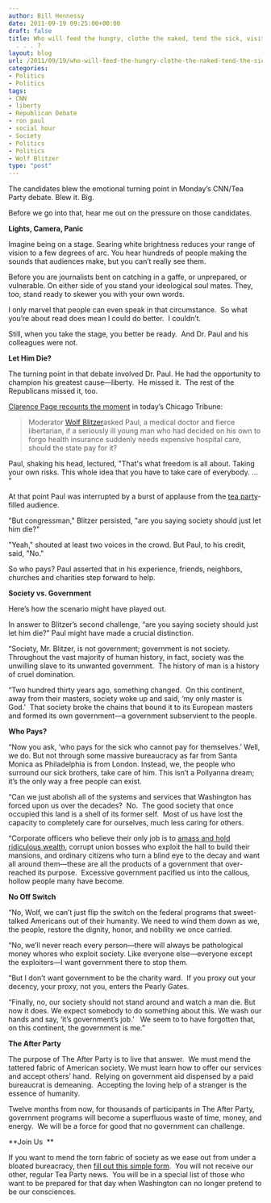 ```yaml
---
author: Bill Hennessy
date: 2011-09-19 09:25:00+00:00
draft: false
title: Who will feed the hungry, clothe the naked, tend the sick, visit the imprisoned
  . . . ?
layout: blog
url: /2011/09/19/who-will-feed-the-hungry-clothe-the-naked-tend-the-sick-visit-the-imprisoned/
categories:
- Politics
- Politics
tags:
- CNN
- liberty
- Republican Debate
- ron paul
- social hour
- Society
- Politics
- Politics
- Wolf Blitzer
type: "post"
---
```


The candidates blew the emotional turning point in Monday’s CNN/Tea Party debate. Blew it. Big.

Before we go into that, hear me out on the pressure on those candidates.

**Lights, Camera, Panic**

Imagine being on a stage. Searing white brightness reduces your range of vision to a few degrees of arc. You hear hundreds of people making the sounds that audiences make, but you can’t really see them.

Before you are journalists bent on catching in a gaffe, or unprepared, or vulnerable. On either side of you stand your ideological soul mates. They, too, stand ready to skewer you with your own words.

I only marvel that people can even speak in that circumstance.  So what you’re about read does mean I could do better.  I couldn’t.

Still, when you take the stage, you better be ready.  And Dr. Paul and his colleagues were not.

**Let Him Die?**

The turning point in that debate involved Dr. Paul. He had the opportunity to champion his greatest cause—liberty.  He missed it.  The rest of the Republicans missed it, too.

[Clarence Page recounts the moment](https://www.chicagotribune.com/news/columnists/ct-oped-0918-page-20110918,0,4993328.column) in today’s Chicago Tribune:



> Moderator [Wolf Blitzer](https://www.chicagotribune.com/topic/arts-culture/mass-media/news-media/wolf-blitzer-PECLB0004418.topic)asked Paul, a medical doctor and fierce libertarian, if a seriously ill young man who had decided on his own to forgo health insurance suddenly needs expensive hospital care, should the state pay for it?

Paul, shaking his head, lectured, "That's what freedom is all about. Taking your own risks. This whole idea that you have to take care of everybody. ... "

At that point Paul was interrupted by a burst of applause from the [tea party](https://www.chicagotribune.com/topic/politics/tea-party-movement-ORCIG000068.topic)-filled audience.

"But congressman," Blitzer persisted, "are you saying society should just let him die?"

"Yeah," shouted at least two voices in the crowd. But Paul, to his credit, said, "No."

So who pays? Paul asserted that in his experience, friends, neighbors, churches and charities step forward to help.



**Society vs. Government**

Here’s how the scenario might have played out.

In answer to Blitzer’s second challenge, “are you saying society should just let him die?” Paul might have made a crucial distinction.

“Society, Mr. Blitzer, is not government; government is not society. Throughout the vast majority of human history, in fact, society was the unwilling slave to its unwanted government.  The history of man is a history of cruel domination.

“Two hundred thirty years ago, something changed.  On this continent, away from their masters, society woke up and said, ‘my only master is God.'  That society broke the chains that bound it to its European masters and formed its own government—a government subservient to the people.

**Who Pays?**

“Now you ask, ‘who pays for the sick who cannot pay for themselves.’ Well, we do. But not through some massive bureaucracy as far from Santa Monica as Philadelphia is from London. Instead, we, the people who surround our sick brothers, take care of him. This isn’t a Pollyanna dream; it’s the only way a free people can exist.

“Can we just abolish all of the systems and services that Washington has forced upon us over the decades?  No.  The good society that once occupied this land is a shell of its former self.  Most of us have lost the capacity to completely care for ourselves, much less caring for others.

“Corporate officers who believe their only job is to [amass and hold ridiculous wealth](https://online.wsj.com/article/SB10001424053111903532804576566862041674794.html?mod=WSJ_hps_editorsPicks_3), corrupt union bosses who exploit the hall to build their mansions, and ordinary citizens who turn a blind eye to the decay and want all around them—these are all the products of a government that over-reached its purpose.  Excessive government pacified us into the callous, hollow people many have become.

**No Off Switch**

“No, Wolf, we can’t just flip the switch on the federal programs that sweet-talked Americans out of their humanity. We need to wind them down as we, the people, restore the dignity, honor, and nobility we once carried.

“No, we’ll never reach every person—there will always be pathological money whores who exploit society. Like everyone else—everyone except the exploiters—I want government there to stop them.

“But I don’t want government to be the charity ward.  If you proxy out your decency, your proxy, not you, enters the Pearly Gates.

“Finally, no, our society should not stand around and watch a man die. But now it does. We expect somebody to do something about this. We wash our hands and say, ‘it’s government’s job.’   We seem to to have forgotten that, on this continent, the government is me.”

**The After Party**

The purpose of The After Party is to live that answer.  We must mend the tattered fabric of American society. We must learn how to offer our services and accept others’ hand.  Relying on government aid dispensed by a paid bureaucrat is demeaning.  Accepting the loving help of a stranger is the essence of humanity.

Twelve months from now, for thousands of participants in The After Party, government programs will become a superfluous waste of time, money, and energy.  We will be a force for good that no government can challenge.

**Join Us  **

If you want to mend the torn fabric of society as we ease out from under a bloated bureacracy, then [fill out this simple form](https://eepurl.com/fThsX).  You will not receive our other, regular Tea Party news.  You will be in a special list of those who want to be prepared for that day when Washington can no longer pretend to be our consciences.
